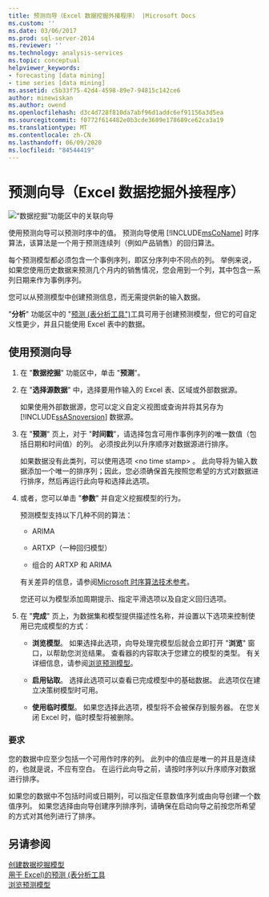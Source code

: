 ```yaml
---
title: 预测向导（Excel 数据挖掘外接程序） |Microsoft Docs
ms.custom: ''
ms.date: 03/06/2017
ms.prod: sql-server-2014
ms.reviewer: ''
ms.technology: analysis-services
ms.topic: conceptual
helpviewer_keywords:
- forecasting [data mining]
- time series [data mining]
ms.assetid: c5b33f75-42d4-4598-89e7-94815c142ce6
author: minewiskan
ms.author: owend
ms.openlocfilehash: d3c4d728f810da7abf96d1addc6ef91156a3d5ea
ms.sourcegitcommit: f0772f614482e0b3cde3609e178689ce62ca3a19
ms.translationtype: MT
ms.contentlocale: zh-CN
ms.lasthandoff: 06/09/2020
ms.locfileid: "84544419"
---
```

# <a name="forecast-wizard-data-mining-add-ins-for-excel"></a>预测向导（Excel 数据挖掘外接程序）
  ![“数据挖掘”功能区中的关联向导](media/dmc-forecast.gif "“数据挖掘”功能区中的关联向导")  
  
 使用预测向导可以预测时序中的值。 预测向导使用 [!INCLUDE[msCoName](../includes/msconame-md.md)] 时序算法，该算法是一个用于预测连续列（例如产品销售）的回归算法。  
  
 每个预测模型都必须包含一个事例序列，即区分序列中不同点的列。 举例来说，如果您使用历史数据来预测几个月内的销售情况，您会用到一个列，其中包含一系列日期来作为事例序列。  
  
 您可以从预测模型中创建预测信息，而无需提供新的输入数据。  
  
 "**分析**" 功能区中的 "[预测 &#40;表分析工具"&#41;](forecast-table-analysis-tools-for-excel.md)工具可用于创建预测模型，但它的可自定义性更少，并且只能使用 Excel 表中的数据。  
  
## <a name="using-the-forecast-wizard"></a>使用预测向导  
  
1.  在 "**数据挖掘**" 功能区中，单击 "**预测**"。  
  
2.  在 "**选择源数据**" 中，选择要用作输入的 Excel 表、区域或外部数据源。  
  
     如果使用外部数据源，您可以定义自定义视图或查询并将其另存为 [!INCLUDE[ssASnoversion](../includes/ssasnoversion-md.md)] 数据源。  
  
3.  在 "**预测**" 页上，对于 "**时间戳**"，请选择包含可用作事例序列的唯一数值（包括日期和时间值）的列。 必须按此列以升序顺序对数据源进行排序。  
  
     如果数据没有此类列，可以使用选项 \<no time stamp> 。 此向导将为输入数据添加一个唯一的排序列；因此，您必须确保首先按照您希望的方式对数据进行排序，然后再运行此向导和选择此选项。  
  
4.  或者，您可以单击 "**参数**" 并自定义挖掘模型的行为。  
  
     预测模型支持以下几种不同的算法：  
  
    -   ARIMA  
  
    -   ARTXP（一种回归模型）  
  
    -   组合的 ARTXP 和 ARIMA  
  
     有关差异的信息，请参阅[Microsoft 时序算法技术参考](data-mining/microsoft-time-series-algorithm-technical-reference.md)。  
  
     您还可以为模型添加周期提示、指定平滑选项以及自定义回归选项。  
  
5.  在 "**完成**" 页上，为数据集和模型提供描述性名称，并设置以下选项来控制使用已完成模型的方式：  
  
    -   **浏览模型**。 如果选择此选项，向导处理完模型后就会立即打开 "**浏览**" 窗口，以帮助您浏览结果。 查看器的内容取决于您建立的模型的类型。 有关详细信息，请参阅[浏览预测模型](browsing-a-forecasting-model.md)。  
  
    -   **启用钻取**。 选择此选项可以查看已完成模型中的基础数据。 此选项仅在建立决策树模型时可用。  
  
    -   **使用临时模型**。 如果您选择此选项，模型将不会被保存到服务器。 在您关闭 Excel 时，临时模型将被删除。  
  
### <a name="requirements"></a>要求  
 您的数据中应至少包括一个可用作时序的列。 此列中的值应是唯一的并且是连续的，也就是说，不应有空白。 在运行此向导之前，请按时序列以升序顺序对数据进行排序。  
  
 如果您的数据中不包括时间或日期列，可以指定任意数值序列或由向导创建一个数值序列。 如果您选择由向导创建序列排序列，请确保在启动向导之前按您所希望的方式对其他列进行了排序。  
  
## <a name="see-also"></a>另请参阅  
 [创建数据挖掘模型](creating-a-data-mining-model.md)   
 [用于 Excel&#41;的预测 &#40;表分析工具](forecast-table-analysis-tools-for-excel.md)   
 [浏览预测模型](browsing-a-forecasting-model.md)  
  
  
